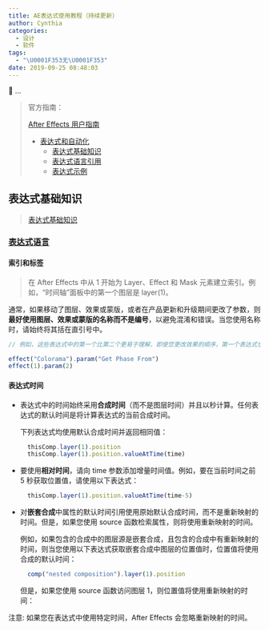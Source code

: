```yaml
---
title: AE表达式使用教程（持续更新）
author: Cynthia
categories:
  - 设计
  - 软件
tags:
  - "\U0001F353无\U0001F353"
date: 2019-09-25 08:48:03
---
```


🐰
...
<!--more-->



> 官方指南：
>
> [After Effects 用户指南](https://helpx.adobe.com/cn/after-effects/user-guide.html?topic=/cn/zh-Hans/after-effects/morehelp/automation.ug.js)
>
> - [表达式和自动化](https://helpx.adobe.com/cn/after-effects/user-guide.html?topic=/cn/zh-Hans/after-effects/morehelp/automation.ug.js)
>   - [表达式基础知识](https://helpx.adobe.com/cn/after-effects/using/expression-basics.html#about_expressions)
>   - [表达式语言引用](https://helpx.adobe.com/cn/after-effects/using/expression-language-reference.html)
>   - [表达式示例](https://helpx.adobe.com/cn/after-effects/using/expression-examples.html)





## 表达式基础知识

> [表达式基础知识](https://helpx.adobe.com/cn/after-effects/using/expression-basics.html#about_expressions)

### [表达式语言](https://helpx.adobe.com/cn/after-effects/using/expression-basics.html#the_expression_language)



#### 索引和标签

> 在 After Effects 中从 1 开始为 Layer、Effect 和 Mask 元素建立索引。例如，“时间轴”面板中的第一个图层是 layer(1)。

通常，如果移动了图层、效果或蒙版，或者在产品更新和升级期间更改了参数，则**最好使用图层、效果或蒙版的名称而不是编号**，以避免混淆和错误。当您使用名称时，请始终将其括在直引号中。

```js
// 例如，这些表达式中的第一个比第二个更易于理解，即使您更改效果的顺序，第一个表达式也会继续运行

effect("Colorama").param("Get Phase From")  
effect(1).param(2)
```



#### 表达式时间

- 表达式中的时间始终采用**合成时间**（而不是图层时间）并且以秒计算。任何表达式的默认时间是将计算表达式的当前合成时间。

    下列表达式均使用默认合成时间并返回相同值： 

    ```js
      thisComp.layer(1).position 
      thisComp.layer(1).position.valueAtTime(time)
    ```

- 要使用**相对时间**，请向 time 参数添加增量时间值。例如，要在当前时间之前 5 秒获取位置值，请使用以下表达式： 

    ```js
      thisComp.layer(1).position.valueAtTime(time-5)
    ```

- 对**嵌套合成**中属性的默认时间引用使用原始默认合成时间，而不是重新映射的时间。但是，如果您使用 source 函数检索属性，则将使用重新映射的时间。

    例如，如果包含的合成中的图层源是嵌套合成，且包含的合成中有重新映射的时间，则当您使用以下表达式获取嵌套合成中图层的位置值时，位置值将使用合成的默认时间：

    ```js
      comp("nested composition").layer(1).position
    ```

    但是，如果您使用 source 函数访问图层 1，则位置值将使用重新映射的时间： 


<div class="note danger"><p>注意:
如果您在表达式中使用特定时间，After Effects 会忽略重新映射的时间。</p></div>

































